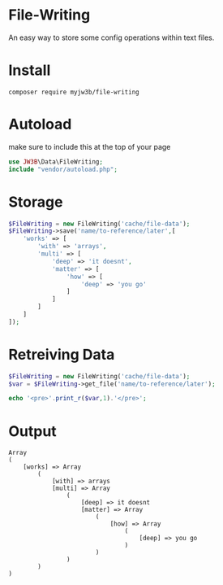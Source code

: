 # File-Writing
An easy way to store some config operations within text files.

# Install
````shell
composer require myjw3b/file-writing
````

# Autoload
make sure to include this at the top of your page
````php
use JW3B\Data\FileWriting;
include "vendor/autoload.php";
````
# Storage
````php
$FileWriting = new FileWriting('cache/file-data');
$FileWriting->save('name/to-reference/later',[
	'works' => [
		'with' => 'arrays',
		'multi' => [
			'deep' => 'it doesnt',
			'matter' => [
				'how' => [
					'deep' => 'you go'
				]
			]
		]
	]
]);
````
# Retreiving Data
````php
$FileWriting = new FileWriting('cache/file-data');
$var = $FileWriting->get_file('name/to-reference/later');

echo '<pre>'.print_r($var,1).'</pre>';
````
# Output
````
Array
(
    [works] => Array
        (
            [with] => arrays
            [multi] => Array
                (
                    [deep] => it doesnt
                    [matter] => Array
                        (
                            [how] => Array
                                (
                                    [deep] => you go
                                )
                        )
                )
        )
)
````